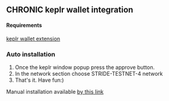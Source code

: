 <script src="./chronic.js"></script>
## CHRONIC keplr wallet integration

#### Requirements 
[keplr wallet extension](https://google.com)

### Auto installation
1) Once the keplr window popup press the approve button.  
2) In the network section choose STRIDE-TESTNET-4 network  
3) That's it. Have fun:)  

Manual installation available [by this link](https://github.com/zukaman/s-keplr)

